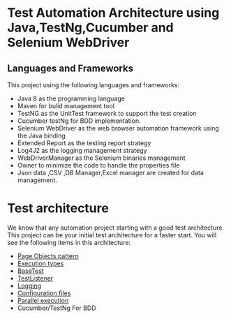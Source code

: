 


# Test Automation Architecture using Java,TestNg,Cucumber and Selenium WebDriver

##    Languages and Frameworks
This project using the following languages and frameworks:

- Java 8 as the programming language
- Maven for bulid management tool
- TestNG as the UnitTest framework to support the test creation
- Cucumber testNg for BDD implementation.
- Selenium WebDriver as the web browser automation framework using the Java binding
- Extended Report as the testing report strategy
- Log4J2 as the logging management strategy
- WebDriverManager as the Selenium binaries management
- Owner to minimize the code to handle the properties file
- Json data ,CSV ,DB Manager,Excel manager are created for data management. 

# Test architecture

We know that any automation project starting with a good test architecture.
This project can be your initial test architecture for a faster start.
You will see the following items in this architecture:

* [Page Objects pattern](#page-objects-pattern)
* [Execution types](#execution-types)
* [BaseTest](#basetest)
* [TestListener](#testlistener)
* [Logging](#logging)
* [Configuration files](#configuration-files)
* [Parallel execution](#parallel-execution)
* Cucumber/TestNg For BDD
